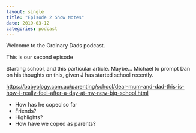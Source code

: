 ```yaml
---
layout: single
title: "Episode 2 Show Notes"
date: 2019-03-12
categories: podcast
---
```


Welcome to the Ordinary Dads podcast.

This is our second episode

Starting school, and this particular article. Maybe... Michael to prompt Dan on his thoughts on this, given J has started school recently.

https://babyology.com.au/parenting/school/dear-mum-and-dad-this-is-how-i-really-feel-after-a-day-at-my-new-big-school.html

* How has he coped so far
* Friends?
* Highlights?
* How have we coped as parents?
